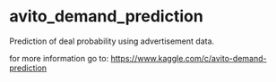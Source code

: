 # avito_demand_prediction
Prediction of deal probability using advertisement data.

for more information go to: https://www.kaggle.com/c/avito-demand-prediction
